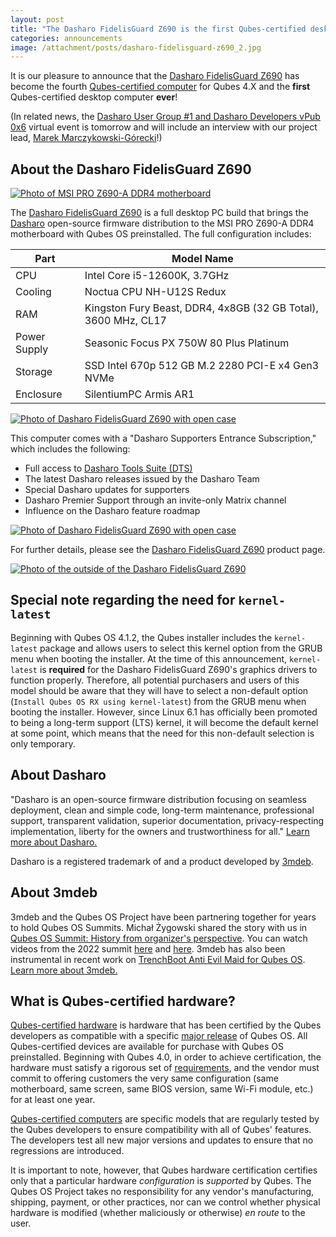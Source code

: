 ```yaml
---
layout: post
title: "The Dasharo FidelisGuard Z690 is the first Qubes-certified desktop computer!"
categories: announcements
image: /attachment/posts/dasharo-fidelisguard-z690_2.jpg
---
```


It is our pleasure to announce that the [Dasharo FidelisGuard Z690](https://web.archive.org/web/20240917145232/https://shop.3mdeb.com/shop/open-source-hardware/dasharo-fidelisguard-z690-qubes-os-certified/) has become the fourth [Qubes-certified computer](/doc/certified-hardware/) for Qubes 4.X and the **first** Qubes-certified desktop computer **ever**!

(In related news, the [Dasharo User Group #1 and Dasharo Developers vPub 0x6](/news/2023/03/15/marek-marczykowski-gorecki-interviewed-dasharo-virtual-event) virtual event is tomorrow and will include an interview with our project lead, [Marek Marczykowski-Górecki](/team/#marek-marczykowski-górecki)!)

## About the Dasharo FidelisGuard Z690

[![Photo of MSI PRO Z690-A DDR4 motherboard](/attachment/posts/dasharo-fidelisguard-z690_1.jpg)](https://web.archive.org/web/20240917145232/https://shop.3mdeb.com/shop/open-source-hardware/dasharo-fidelisguard-z690-qubes-os-certified/)

The [Dasharo FidelisGuard Z690](https://web.archive.org/web/20240917145232/https://shop.3mdeb.com/shop/open-source-hardware/dasharo-fidelisguard-z690-qubes-os-certified/) is a full desktop PC build that brings the [Dasharo](https://dasharo.com/) open-source firmware distribution to the MSI PRO Z690-A DDR4 motherboard with Qubes OS preinstalled. The full configuration includes:

| Part         | Model Name                                                     |
|------------- | -------------------------------------------------------------- |
| CPU	         | Intel Core i5-12600K, 3.7GHz                                   |
| Cooling	     | Noctua CPU NH-U12S Redux                                       |
| RAM	         | Kingston Fury Beast, DDR4, 4x8GB (32 GB Total), 3600 MHz, CL17 |
| Power Supply | Seasonic Focus PX 750W 80 Plus Platinum                        |
| Storage      | SSD Intel 670p 512 GB M.2 2280 PCI-E x4 Gen3 NVMe              |
| Enclosure	   | SilentiumPC Armis AR1                                          |

[![Photo of Dasharo FidelisGuard Z690 with open case](/attachment/posts/dasharo-fidelisguard-z690_2.jpg)](https://web.archive.org/web/20240917145232/https://shop.3mdeb.com/shop/open-source-hardware/dasharo-fidelisguard-z690-qubes-os-certified/)

This computer comes with a "Dasharo Supporters Entrance Subscription," which includes the following:

- Full access to [Dasharo Tools Suite (DTS)](https://docs.dasharo.com/dasharo-tools-suite/overview/)
- The latest Dasharo releases issued by the Dasharo Team
- Special Dasharo updates for supporters
- Dasharo Premier Support through an invite-only Matrix channel
- Influence on the Dasharo feature roadmap

[![Photo of Dasharo FidelisGuard Z690 with open case](/attachment/posts/dasharo-fidelisguard-z690_3.jpg)](https://web.archive.org/web/20240917145232/https://shop.3mdeb.com/shop/open-source-hardware/dasharo-fidelisguard-z690-qubes-os-certified/)

For further details, please see the [Dasharo FidelisGuard Z690](https://web.archive.org/web/20240917145232/https://shop.3mdeb.com/shop/open-source-hardware/dasharo-fidelisguard-z690-qubes-os-certified/) product page.

[![Photo of the outside of the Dasharo FidelisGuard Z690](/attachment/posts/dasharo-fidelisguard-z690_4.jpg)](https://web.archive.org/web/20240917145232/https://shop.3mdeb.com/shop/open-source-hardware/dasharo-fidelisguard-z690-qubes-os-certified/)

## Special note regarding the need for `kernel-latest`

Beginning with Qubes OS 4.1.2, the Qubes installer includes the `kernel-latest` package and allows users to select this kernel option from the GRUB menu when booting the installer. At the time of this announcement, `kernel-latest` is **required** for the Dasharo FidelisGuard Z690's graphics drivers to function properly. Therefore, all potential purchasers and users of this model should be aware that they will have to select a non-default option (`Install Qubes OS RX using kernel-latest`) from the GRUB menu when booting the installer. However, since Linux 6.1 has officially been promoted to being a long-term support (LTS) kernel, it will become the default kernel at some point, which means that the need for this non-default selection is only temporary.

## About Dasharo

"Dasharo is an open-source firmware distribution focusing on seamless deployment, clean and simple code, long-term maintenance, professional support, transparent validation, superior documentation, privacy-respecting implementation, liberty for the owners and trustworthiness for all." [Learn more about Dasharo.](https://docs.dasharo.com/osf-trivia-list/dasharo/)

Dasharo is a registered trademark of and a product developed by [3mdeb](https://3mdeb.com/).

## About 3mdeb

3mdeb and the Qubes OS Project have been partnering together for years to hold Qubes OS Summits. Michał Żygowski shared the story with us in [Qubes OS Summit: History from organizer's perspective](/news/2022/09/07/qubes-os-summit-history/). You can watch videos from the 2022 summit [here](https://www.youtube.com/watch?v=hkWWz3xGqS8) and [here](https://www.youtube.com/watch?v=A9GrlQsQc7Q). 3mdeb has also been instrumental in recent work on [TrenchBoot Anti Evil Maid for Qubes OS](/news/2023/01/31/trenchboot-aem-for-qubes-os/). [Learn more about 3mdeb.](https://3mdeb.com/about-us/)

## What is Qubes-certified hardware?

[Qubes-certified hardware](/doc/certified-hardware/) is hardware that has been certified by the Qubes developers as compatible with a specific [major release](/doc/version-scheme/) of Qubes OS. All Qubes-certified devices are available for purchase with Qubes OS preinstalled. Beginning with Qubes 4.0, in order to achieve certification, the hardware must satisfy a rigorous set of [requirements](/doc/certified-hardware/#hardware-certification-requirements), and the vendor must commit to offering customers the very same configuration (same motherboard, same screen, same BIOS version, same Wi-Fi module, etc.) for at least one year.

[Qubes-certified computers](/doc/certified-hardware/#qubes-certified-computers) are specific models that are regularly tested by the Qubes developers to ensure compatibility with all of Qubes' features. The developers test all new major versions and updates to ensure that no regressions are introduced.

It is important to note, however, that Qubes hardware certification certifies only that a particular hardware *configuration* is *supported* by Qubes. The Qubes OS Project takes no responsibility for any vendor's manufacturing, shipping, payment, or other practices, nor can we control whether physical hardware is modified (whether maliciously or otherwise) *en route* to the user.
